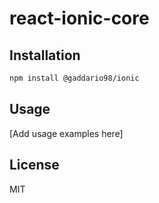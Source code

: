 # react-ionic-core

## Installation

```bash
npm install @gaddario98/ionic
```

## Usage

[Add usage examples here]

## License

MIT
